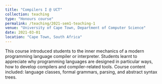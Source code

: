 ```yaml
---
title: "Compilers I @ UCT"
collection: teaching
type: "Honours course"
permalink: /teaching/2021-sem1-teaching-1
venue: "University of Cape Town, Department of Computer Science"
date: 2021-03-01
location: "Cape Town, South Africa"
---
```


This course introduced students to the inner mechanics of a modern programming language compiler or interpreter. Students learnt to appreciate why programming languages are designed in particular ways, how to develop compilers and compiler-related tools. Course content included: language classes, formal grammars, parsing, and abstract syntax trees.